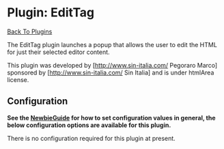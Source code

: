# Plugin: EditTag

[Back To Plugins](Plugins.html)

The EditTag plugin launches a popup that allows the user to edit the HTML for just their selected editor content.

This plugin was developed by [http://www.sin-italia.com/ Pegoraro Marco] sponsored by [http://www.sin-italia.com/ Sin Italia] and is under htmlArea license.


## Configuration

**See the [NewbieGuide](NewbieGuide#ProvideSomeConfiguration.html) for how to set configuration values in general, the below configuration options are available for this plugin.**

There is no configuration required for this plugin at present.
